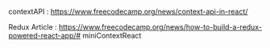 contextAPI : https://www.freecodecamp.org/news/context-api-in-react/

Redux Article : https://www.freecodecamp.org/news/how-to-build-a-redux-powered-react-app/#   m i n i C o n t e x t R e a c t  
 